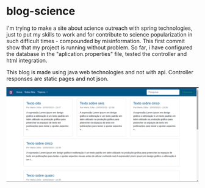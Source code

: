 # blog-science
I'm trying to make a site about science outreach with spring technologies, 
just to put my skills to work and for contribute to science popularization in such difficult times - compounded by misinformation. 
This first commit show that my project is running without problem. 
So far, i have configured the database in the "aplication.properties" file, tested the controller and html integration.

This blog is made using java web technologies and not with api. Controller responses are static pages and not json.

![image blog](https://github.com/RamonJales/blog-science/blob/main/Captura%20de%20tela%20de%202023-03-10%2013-59-00.png)
